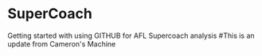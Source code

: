 # SuperCoach
Getting started with using GITHUB for AFL Supercoach analysis
#This is an update from Cameron's Machine

